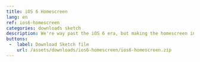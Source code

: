 ```yaml
---
title: iOS 6 Homescreen
lang: en
ref: ios6-homescreen
categories: downloads sketch
description: We're way past the iOS 6 era, but making the homescreen in vector was a lot of fun! If you like it, don't hesitate to share! For commercial use, just ask me!
buttons:
 -  label: Download Sketch file
    url: /assets/downloads/ios6-homescreen/ios6-homescreen.zip
---
```

